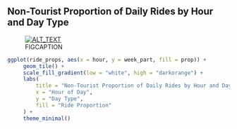 ## Non-Tourist Proportion of Daily Rides by Hour and Day Type

<figure class="float-right">
  <a href="../Non-Tourist_Proportion_of_Daily_Rides_by_Hour_and_Day_Type.png" target="_blank" title="Select image to open full sized chart">
  <img src="../thumbnail/Non-Tourist_Proportion_of_Daily_Rides_by_Hour_and_Day_Type.png" alt="ALT_TEXT">
  </a>
  <figcaption>
  FIGCAPTION
  </figcaption>
</figure>




```R
ggplot(ride_props, aes(x = hour, y = week_part, fill = prop)) +
     geom_tile() +
     scale_fill_gradient(low = "white", high = "darkorange") +
     labs(
         title = "Non-Tourist Proportion of Daily Rides by Hour and Day Type",
         x = "Hour of Day",
         y = "Day Type",
         fill = "Ride Proportion"
     ) +
     theme_minimal()
```
